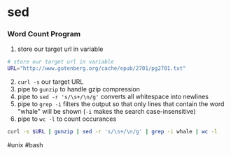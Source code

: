 # sed 

### Word Count Program
1. store our target url in variable
```bash
# store our target url in variable
URL="http://www.gutenberg.org/cache/epub/2701/pg2701.txt"
``` 
2. `curl -s` our target URL
3. pipe to `gunzip` to handle gzip compression
4. pipe to `sed -r 's/\s+/\n/g'` converts all whitespace into newlines
5. pipe to `grep -i` filters the output so that only lines that contain the word "whale" will be shown (`-i` makes the search case-insensitive)
6. pipe to `wc -l` to count occurances
```bash
curl -s $URL | gunzip | sed -r 's/\s+/\n/g' | grep -i whale | wc -l
```

#unix #bash